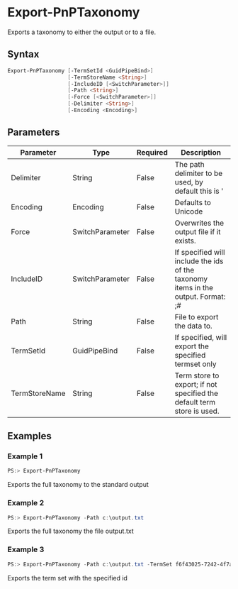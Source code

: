 # Export-PnPTaxonomy
Exports a taxonomy to either the output or to a file.
## Syntax
```powershell
Export-PnPTaxonomy [-TermSetId <GuidPipeBind>]
                   [-TermStoreName <String>]
                   [-IncludeID [<SwitchParameter>]]
                   [-Path <String>]
                   [-Force [<SwitchParameter>]]
                   [-Delimiter <String>]
                   [-Encoding <Encoding>]
```


## Parameters
Parameter|Type|Required|Description
---------|----|--------|-----------
|Delimiter|String|False|The path delimiter to be used, by default this is '|'|
|Encoding|Encoding|False|Defaults to Unicode|
|Force|SwitchParameter|False|Overwrites the output file if it exists.|
|IncludeID|SwitchParameter|False|If specified will include the ids of the taxonomy items in the output. Format: <label>;#<guid>|
|Path|String|False|File to export the data to.|
|TermSetId|GuidPipeBind|False|If specified, will export the specified termset only|
|TermStoreName|String|False|Term store to export; if not specified the default term store is used.|
## Examples

### Example 1
```powershell
PS:> Export-PnPTaxonomy
```
Exports the full taxonomy to the standard output

### Example 2
```powershell
PS:> Export-PnPTaxonomy -Path c:\output.txt
```
Exports the full taxonomy the file output.txt

### Example 3
```powershell
PS:> Export-PnPTaxonomy -Path c:\output.txt -TermSet f6f43025-7242-4f7a-b739-41fa32847254 
```
Exports the term set with the specified id
